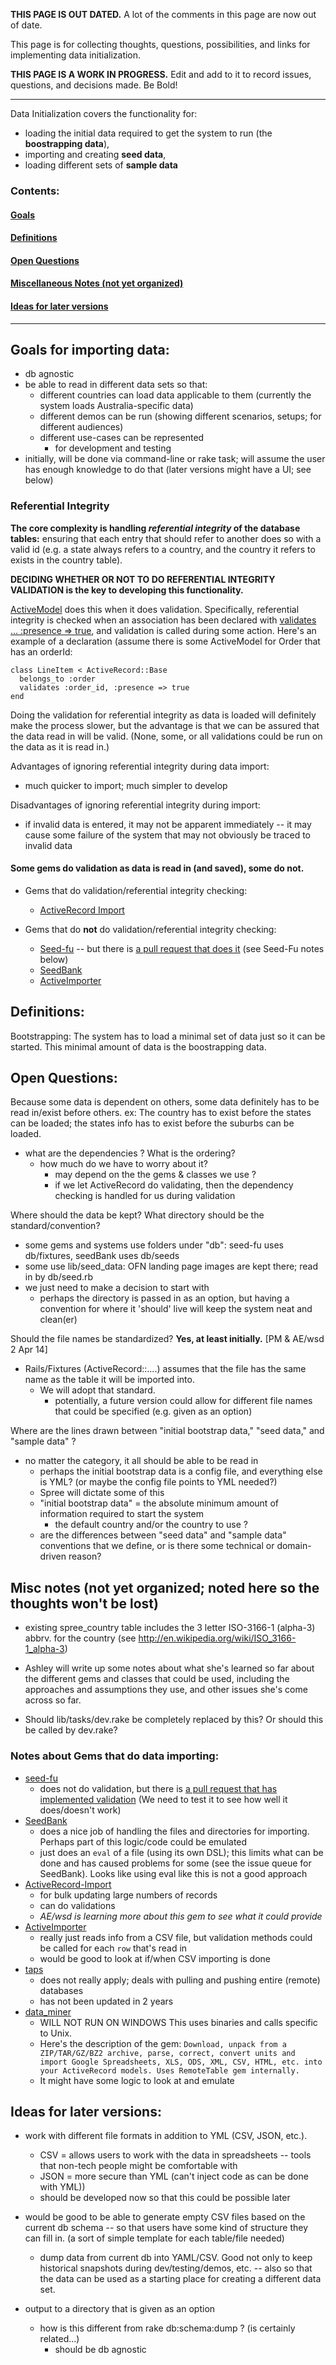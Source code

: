 **THIS PAGE IS OUT DATED.** A lot of the comments in this page are now out of date.

This page is for collecting thoughts, questions, possibilities, and links for implementing data initialization.

**THIS PAGE IS A WORK IN PROGRESS.**  Edit and add to it to record issues, questions, and decisions made. Be Bold!

***


Data Initialization covers the functionality for:
* loading the initial data required to get the system to run (the **boostrapping data**),
* importing and creating **seed data**,
* loading different sets of **sample data**


### Contents:

#### [Goals](https://github.com/openfoodfoundation/openfoodnetwork/wiki/Data-initialization----bootstrapping,-seeding,-and-importing-data#goals-for-importing-data)
#### [Definitions](https://github.com/openfoodfoundation/openfoodnetwork/wiki/Data-initialization----bootstrapping,-seeding,-and-importing-data#definitions)
#### [Open Questions](https://github.com/openfoodfoundation/openfoodnetwork/wiki/Data-initialization----bootstrapping,-seeding,-and-importing-data#open-questions)
#### [Miscellaneous Notes (not yet organized)](https://github.com/openfoodfoundation/openfoodnetwork/wiki/Data-initialization----bootstrapping,-seeding,-and-importing-data#misc-notes-not-yet-organized-noted-here-so-the-thoughts-wont-be-lost)
#### [Ideas for later versions](https://github.com/openfoodfoundation/openfoodnetwork/wiki/Data-initialization----bootstrapping,-seeding,-and-importing-data#ideas-for-later-versions)

***

## Goals for importing data:
* db agnostic
* be able to read in different data sets so that:
    * different countries can load data applicable to them (currently the system loads Australia-specific data)
    * different demos can be run (showing different scenarios, setups; for different audiences)
    * different use-cases can be represented
      * for development and testing
* initially, will be done via command-line or rake task; will assume the user has enough knowledge to do that (later versions might have a UI; see below)

### Referential Integrity
**The core complexity is handling *referential integrity* of the database tables:**  ensuring that each entry that should refer to another does so with a valid id (e.g. a state always refers to a country, and the country it refers to exists in the country table).

**DECIDING WHETHER OR NOT TO DO REFERENTIAL INTEGRITY VALIDATION is the key to developing this functionality.**

[ActiveModel](http://guides.rubyonrails.org/v3.2.13/active_record_validations_callbacks.html#presence) does this when it does validation. Specifically, referential integrity is checked when an association has been declared with [validates ...  :presence => true](http://guides.rubyonrails.org/v3.2.13/active_record_validations_callbacks.html#presence), and validation is called during some action. Here's an example of a declaration (assume there is some ActiveModel for Order that has an orderId:
```
class LineItem < ActiveRecord::Base
  belongs_to :order
  validates :order_id, :presence => true
end
```

Doing the validation for referential integrity as data is loaded will definitely make the process slower, but the advantage is that we can be assured that the data read in will be valid.  (None, some, or all validations could be run on the data as it is read in.)

Advantages of ignoring referential integrity during data import:  
* much quicker to import; much simpler to develop

Disadvantages of ignoring referential integrity during import: 
* if invalid data is entered, it may not be apparent immediately -- it may cause some failure of the system that may not obviously be traced to invalid data


#### Some gems **do** validation as data is read in (and saved), some do not.
* Gems that do validation/referential integrity checking:
  * [ActiveRecord Import](https://github.com/zdennis/activerecord-import)

* Gems that do **not** do validation/referential integrity checking:
  * [Seed-fu](https://github.com/mbleigh/seed-fu) -- but there is [a pull request that does it](https://github.com/mbleigh/seed-fu/pull/39) (see Seed-Fu notes below)
  * [SeedBank](https://github.com/james2m/seedbank)
  * [ActiveImporter](https://github.com/continuum/active_importer)



## Definitions:
Bootstrapping:
The system has to load a minimal set of data just so it can be started.  This minimal amount of data is the boostrapping data.   


## Open Questions:


Because some data is dependent on others, some data definitely has to be read in/exist before others.  ex:  The country has to exist before the states can be loaded; the states info has to exist before the suburbs can be loaded.
* what are the dependencies ?  What is the ordering?
  * how much do we have to worry about it? 
    * may depend on the the gems & classes we use  ?
    * if we let ActiveRecord do validating, then the dependency checking is handled for us during validation


Where should the data be kept?  What directory should be the standard/convention?
* some gems and systems use folders under "db":  seed-fu uses db/fixtures, seedBank uses db/seeds
* some use lib/seed_data: OFN landing page images are kept there; read in by db/seed.rb
* we just need to make a decision to start with
  * perhaps the directory is passed in as an option, but having a convention for where it 'should' live will keep the system neat and clean(er)


Should the file names be standardized?  **Yes, at least initially.** [PM & AE/wsd 2 Apr 14]
* Rails/Fixtures (ActiveRecord::....) assumes that the file has the same name as the table it will be imported into.
  * We will adopt that standard.
     * potentially, a future version could allow for different file names that could be specified (e.g. given as  an option)


Where are the lines drawn between "initial bootstrap data," "seed data," and "sample data" ?
* no matter the category, it all should be able to be read in 
  * perhaps the initial bootstrap data is a config file, and everything else is YML? (or maybe the config file points to YML needed?)
  * Spree will dictate some of this
  * "initial bootstrap data" = the absolute minimum amount of information required to start the system
    * the default country and/or the country to use ?
  * are the differences between "seed data" and "sample data" conventions that we define, or is there some technical or domain-driven reason?



## Misc notes (not yet organized; noted here so the thoughts won't be lost)

* existing spree_country table includes the 3 letter ISO-3166-1 (alpha-3) abbrv. for the country (see http://en.wikipedia.org/wiki/ISO_3166-1_alpha-3)

* Ashley will write up some notes about what she's learned so far about the different gems and classes that could be used, including the approaches and assumptions they use,  and other issues she's come across so far.


* Should lib/tasks/dev.rake be completely replaced by this?  Or should this be called by dev.rake?

### Notes about Gems that do data importing:
* [seed-fu](https://github.com/mbleigh/seed-fu)
  * does not do validation, but there is [a pull request that has implemented validation](https://github.com/mbleigh/seed-fu/pull/39) (We need to test it to see how well it does/doesn't work)
* [SeedBank](https://github.com/james2m/seedbank)
  * does a nice job of handling the files and directories for importing. Perhaps part of this logic/code could be emulated
  * just does an `eval` of a file (using its own DSL); this limits what can be done and has caused problems for some (see the issue queue for SeedBank).  Looks like using eval like this is not a good approach
* [ActiveRecord-Import](https://github.com/zdennis/activerecord-import)
  * for bulk updating large numbers of records
  * can do validations
  * _AE/wsd is learning more about this gem to see what it could provide_
* [ActiveImporter](https://github.com/continuum/active_importer)
  * really just reads info from a CSV file, but validation methods could be called for each `row` that's read in
  * would be good to look at if/when CSV importing is done
* [taps](https://github.com/ricardochimal/taps)
  * does not really apply; deals with pulling and pushing entire (remote) databases
  * has not been updated in 2 years
* [data_miner](https://github.com/seamusabshere/data_miner)
  * WILL NOT RUN ON WINDOWS  This uses binaries and calls specific to Unix. 
  * Here's the description of the gem: `Download, unpack from a ZIP/TAR/GZ/BZ2 archive, parse, correct, convert units and import Google Spreadsheets, XLS, ODS, XML, CSV, HTML, etc. into your ActiveRecord models. Uses RemoteTable gem internally.`
  * It might have some logic to look at and emulate




## Ideas for later versions:

*  work with different file formats in addition to YML (CSV, JSON, etc.).  
    * CSV = allows users to work with the data in spreadsheets -- tools that non-tech people might be comfortable with
    *  JSON = more secure than YML (can't inject code as can be done with YML))
    * should be developed now so that this could be possible later

* would be good to be able to generate empty CSV files based on the current db schema -- so that users have some kind of structure they can fill in.  (a sort of simple template for each table/file needed)
    * dump data from current db into YAML/CSV.  Good not only to keep historical snapshots during dev/testing/demos, etc. -- also so that the data can be used as a starting place for creating a different data set.
* output to a directory that is given as an option
  * how is this different from rake db:schema:dump ? (is certainly related...)
      * should be db agnostic
